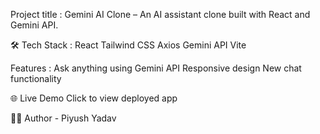 Project title : 
Gemini AI Clone – An AI assistant clone built with React and Gemini API.

🛠 Tech Stack :
    React
    Tailwind CSS
    Axios
    Gemini API
    Vite

Features :
    Ask anything using Gemini API
    Responsive design
    New chat functionality

🌐 Live Demo
    Click to view deployed app

🙋‍♂️ Author - Piyush Yadav